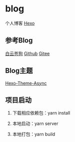 <!--
 * @Description: 
 * @Author: Lizhiliang
 * @Date: 2023-04-11 16:48:23
 * @LastEditTime: 2023-05-13 16:50:07
 * @LastEditors: Derick.lizhiliang
 * @Usage: 
-->
# blog

个人博客
[Hexo](https://hexo.io/zh-cn/)

## 参考Blog

[白云苍狗](https://www.imalun.com/)
[Github](https://github.com/MaLuns)
[Gitee](https://gitee.com/ml13)

## Blog主题

[Hexo-Theme-Async](https://hexo-theme-async.imalun.com/)

## 项目启动

1. 下载相应依赖包：yarn install 

2. 本地启动：yarn server

3. 本地打包：yarn build
